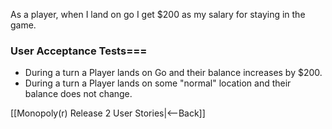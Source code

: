 As a player, when I land on go I get $200 as my salary for staying in the game.

### User Acceptance Tests===
* During a turn a Player lands on Go and their balance increases by $200.
* During a turn a Player lands on some "normal" location and their balance does not change.

[[Monopoly(r) Release 2 User Stories|<--Back]]